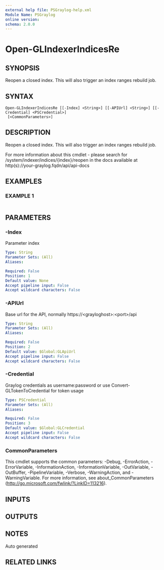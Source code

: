 ```yaml
---
external help file: PSGraylog-help.xml
Module Name: PSGraylog
online version:
schema: 2.0.0
---
```


# Open-GLIndexerIndicesRe

## SYNOPSIS
Reopen a closed index.
This will also trigger an index ranges rebuild job.

## SYNTAX

```
Open-GLIndexerIndicesRe [[-Index] <String>] [[-APIUrl] <String>] [[-Credential] <PSCredential>]
 [<CommonParameters>]
```

## DESCRIPTION
Reopen a closed index.
This will also trigger an index ranges rebuild job.


For more information about this cmdlet - please search for /system/indexer/indices/{index}/reopen in the docs available at http(s)://your-graylog.fqdn/api/api-docs

## EXAMPLES

### EXAMPLE 1
```

```

## PARAMETERS

### -Index
Parameter index

```yaml
Type: String
Parameter Sets: (All)
Aliases:

Required: False
Position: 1
Default value: None
Accept pipeline input: False
Accept wildcard characters: False
```

### -APIUrl
Base url for the API, normally https://\<grayloghost\>:\<port\>/api

```yaml
Type: String
Parameter Sets: (All)
Aliases:

Required: False
Position: 2
Default value: $Global:GLApiUrl
Accept pipeline input: False
Accept wildcard characters: False
```

### -Credential
Graylog credentials as username:password or use Convert-GLTokenToCredential for token usage

```yaml
Type: PSCredential
Parameter Sets: (All)
Aliases:

Required: False
Position: 3
Default value: $Global:GLCredential
Accept pipeline input: False
Accept wildcard characters: False
```

### CommonParameters
This cmdlet supports the common parameters: -Debug, -ErrorAction, -ErrorVariable, -InformationAction, -InformationVariable, -OutVariable, -OutBuffer, -PipelineVariable, -Verbose, -WarningAction, and -WarningVariable. For more information, see about_CommonParameters (http://go.microsoft.com/fwlink/?LinkID=113216).

## INPUTS

## OUTPUTS

## NOTES
Auto generated

## RELATED LINKS
